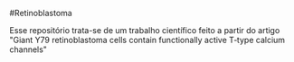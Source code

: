 #Retinoblastoma

Esse repositório trata-se de um trabalho científico feito a partir do artigo "Giant Y79 retinoblastoma cells contain functionally active T‐type
calcium channels"
